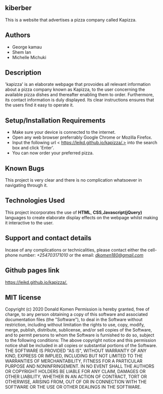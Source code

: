 ## kiberber
This is a website that advertises a pizza company called Kapizza.
## Authors
* George kamau
* Shem Ian
* Michelle Michuki
## Description
'kapizza' is an elaborate webpage that provoides all relevant information about a pizza company known as Kapizza, to the user concerning the available pizza dishes and thereafter enabling them to order. Furthermore, its contact information is duly displayed. Its clear instructions ensures that the users find it easy to operate it.
## Setup/Installation Requirements
* Make sure your device is connected to the internet.
* Open any web browser preferrably Google Chrome or Mozilla Firefox.
* Input the following url < https://leikd.github.io/kapizza/.> into the search box and click 'Enter'.
* You can now order your preferred pizza.
## Known Bugs
This project is very clear and there is no complication whatsoever in navigating through it.
## Technologies Used
This project incorporates the use of **HTML**, **CSS**,**Javascript(jQuery)** languages to create elaborate display effects on the webpage whilst making it interactive to the user.
## Support and contact details
Incase of any complications or technicalities, please contact either the cell-phone number: *+254703171010* or the email: *dkomen180@gmail.com*
## Github pages link
  <https://leikd.github.io/kapizza/.>
## MIT license
Copyright (c) 2020 Donald Komen
Permission is hereby granted, free of charge, to any person obtaining a copy
of this software and associated documentation files (the "Software"), to deal
in the Software without restriction, including without limitation the rights
to use, copy, modify, merge, publish, distribute, sublicense, and/or sell
copies of the Software, and to permit persons to whom the Software is
furnished to do so, subject to the following conditions:
The above copyright notice and this permission notice shall be included in all
copies or substantial portions of the Software.
THE SOFTWARE IS PROVIDED "AS IS", WITHOUT WARRANTY OF ANY KIND, EXPRESS OR
IMPLIED, INCLUDING BUT NOT LIMITED TO THE WARRANTIES OF MERCHANTABILITY,
FITNESS FOR A PARTICULAR PURPOSE AND NONINFRINGEMENT. IN NO EVENT SHALL THE
AUTHORS OR COPYRIGHT HOLDERS BE LIABLE FOR ANY CLAIM, DAMAGES OR OTHER
LIABILITY, WHETHER IN AN ACTION OF CONTRACT, TORT OR OTHERWISE, ARISING FROM,
OUT OF OR IN CONNECTION WITH THE SOFTWARE OR THE USE OR OTHER DEALINGS IN THE
SOFTWARE.